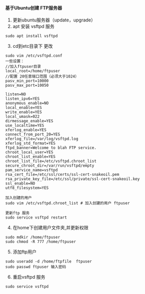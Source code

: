 #### 基于Ubuntu创建 FTP服务器
1. 更新ubuntu服务器（update，upgrade）
2. apt 安装 vsftpd 服务
```
sudo apt install vsftpd
```
3. cd到etc目录下 更改 
```
sudo vim /etc/vsftpd.conf
一些设置：
//加入ftpuser目录
local_root=/home/ftpuser  
//配置 20任意端口范围（必须大于1024）
pasv_min_port=10000
pasv_max_port=10050 

listen=NO
listen_ipv6=YES
anonymous_enable=NO
local_enable=YES
write_enable=YES
local_umask=022
dirmessage_enable=YES
use_localtime=YES
xferlog_enable=YES
connect_from_port_20=YES
xferlog_file=/var/log/vsftpd.log
xferlog_std_format=YES
ftpd_banner=Welcome to blah FTP service.
chroot_local_user=YES
chroot_list_enable=YES
chroot_list_file=/etc/vsftpd.chroot_list
secure_chroot_dir=/var/run/vsftpd/empty
pam_service_name=vsftpd
rsa_cert_file=/etc/ssl/certs/ssl-cert-snakeoil.pem
rsa_private_key_file=/etc/ssl/private/ssl-cert-snakeoil.key
ssl_enable=NO
utf8_filesystem=YES

加入创建的用户
sudo vim /etc/vsftpd.chroot_list # 加入创建的用户 ftpuser

更新ftp 服务
sudo service vsftpd restart
```
4. 在home下创建用户文件夹,并更新权限
```
sudo mdkir /home/ftpuser
sudo chmod -R 777 /home/ftpuser 
```
5. 添加ftp用户
```
sudo useradd -d /home/ftpfile  ftpuser
sudo passwd ftpuser 输入密码
```
6. 重启vsftpd 服务
```
sudo service vsftpd
```
